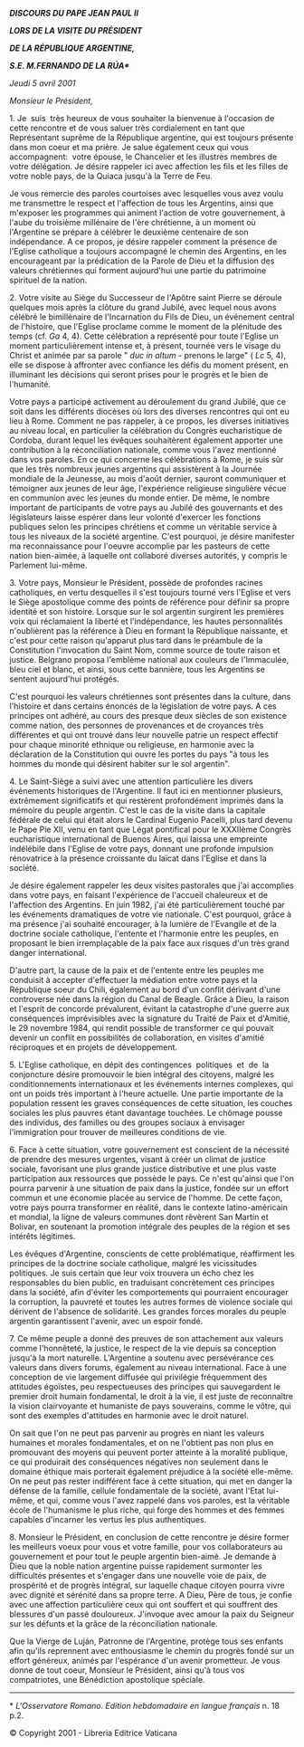 ***DISCOURS DU PAPE JEAN PAUL II***

***LORS DE LA VISITE DU PRÉSIDENT***

***DE LA RÉPUBLIQUE ARGENTINE,***

***S.E. M.FERNANDO DE LA RÚA\****

*Jeudi 5 avril 2001*

*Monsieur le Président,*

1. Je  suis  très heureux de vous souhaiter la bienvenue à l'occasion de cette rencontre et de vous saluer très cordialement en tant que Représentant suprême de la République argentine, qui est toujours présente dans mon coeur et ma prière. Je salue également ceux qui vous accompagnent:  votre épouse, le Chancelier et les illustres membres de votre délégation. Je désire rappeler ici avec affection les fils et les filles de votre noble pays, de la Quiaca jusqu'à la Terre de Feu.

Je vous remercie des paroles courtoises avec lesquelles vous avez voulu me transmettre le respect et l'affection de tous les Argentins, ainsi que m'exposer les programmes qui animent l'action de votre gouvernement, à l'aube du troisième millénaire de l'ère chrétienne, à un moment où l'Argentine se prépare à célébrer le deuxième centenaire de son indépendance. A ce propos, je désire rappeler comment la présence de l'Eglise catholique a toujours accompagné le chemin des Argentins, en les encourageant par la prédication de la Parole de Dieu et la diffusion des valeurs chrétiennes qui forment aujourd'hui une partie du patrimoine spirituel de la nation.

2. Votre visite au Siège du Successeur de l'Apôtre saint Pierre se déroule quelques mois après la clôture du grand Jubilé, avec lequel nous avons célébré le bimillénaire de l'Incarnation du Fils de Dieu, un événement central de l'histoire, que l'Eglise proclame comme le moment de la plénitude des temps (cf. *Ga* 4, 4). Cette célébration a représenté pour toute l'Eglise un moment particulièrement intense et, à présent, tournée vers le visage du Christ et animée par sa parole " *duc in altum* \- prenons le large" ( *Lc* 5, 4), elle se dispose à affronter avec confiance les défis du moment présent, en illuminant les décisions qui seront prises pour le progrès et le bien de l'humanité.

Votre pays a participé activement au déroulement du grand Jubilé, que ce soit dans les différents diocèses où lors des diverses rencontres qui ont eu lieu à Rome. Comment ne pas rappeler, à ce propos, les diverses initiatives au niveau local, en particulier la célébration du Congrès eucharistique de Cordoba, durant lequel les évêques souhaitèrent également apporter une contribution à la réconciliation nationale, comme vous l'avez mentionné dans vos paroles. En ce qui concerne les célébrations à Rome, je suis sûr que les très nombreux jeunes argentins qui assistèrent à la Journée mondiale de la Jeunesse, au mois d'août dernier, sauront communiquer et témoigner aux jeunes de leur âge, l'expérience religieuse singulière vécue en communion avec les jeunes du monde entier. De même, le nombre important de participants de votre pays au Jubilé des gouvernants et des législateurs laisse espérer dans leur volonté d'exercer les fonctions publiques selon les principes chrétiens et comme un véritable service à tous les niveaux de la société argentine. C'est pourquoi, je désire manifester ma reconnaissance pour l'oeuvre accomplie par les pasteurs de cette nation bien-aimée, à laquelle ont collaboré diverses autorités, y compris le Parlement lui-même.

3. Votre pays, Monsieur le Président, possède de profondes racines catholiques, en vertu desquelles il s'est toujours tourné vers l'Eglise et vers le Siège apostolique comme des points de référence pour définir sa propre identité et son histoire. Lorsque sur le sol argentin surgirent les premières voix qui réclamaient la liberté et l'indépendance, les hautes personnalités n'oublièrent pas la référence à Dieu en formant la République naissante, et c'est pour cette raison qu'apparut plus tard dans le préambule de la Constitution l'invocation du Saint Nom, comme source de toute raison et justice. Belgrano proposa l'emblème national aux couleurs de l'Immaculée, bleu ciel et blanc, et ainsi, sous cette bannière, tous les Argentins se sentent aujourd'hui protégés.

C'est pourquoi les valeurs chrétiennes sont présentes dans la culture, dans l'histoire et dans certains énoncés de la législation de votre pays. A ces principes ont adhéré, au cours des presque deux siècles de son existence comme nation, des personnes de provenances et de croyances très différentes et qui ont trouvé dans leur nouvelle patrie un respect effectif pour chaque minorité ethnique ou religieuse, en harmonie avec la déclaration de la Constitution qui ouvre les portes du pays "à tous les hommes du monde qui désirent habiter sur le sol argentin".

4. Le Saint-Siège a suivi avec une attention particulière les divers événements historiques de l'Argentine. Il faut ici en mentionner plusieurs, extrêmement significatifs et qui restèrent profondément imprimés dans la mémoire du peuple argentin. C'est le cas de la visite dans la capitale fédérale de celui qui était alors le Cardinal Eugenio Pacelli, plus tard devenu le Pape Pie XII, venu en tant que Légat pontifical pour le XXXIIème Congrès eucharistique international de Buenos Aires, qui laissa une empreinte indélébile dans l'Eglise de votre pays, donnant une profonde impulsion rénovatrice à la présence croissante du laïcat dans l'Eglise et dans la société.

Je désire également rappeler les deux visites pastorales que j'ai accomplies dans votre pays, en faisant l'expérience de l'accueil chaleureux et de l'affection des Argentins. En juin 1982, j'ai été particulièrement touché par les événements dramatiques de votre vie nationale. C'est pourquoi, grâce à ma présence j'ai souhaité encourager, à la lumière de l'Evangile et de la doctrine sociale catholique, l'entente et l'harmonie entre les peuples, en proposant le bien irremplaçable de la paix face aux risques d'un très grand danger international.

D'autre part, la cause de la paix et de l'entente entre les peuples me conduisit à accepter d'effectuer la médiation entre votre pays et la République soeur du Chili, également au bord d'un conflit dérivant d'une controverse née dans la région du Canal de Beagle. Grâce à Dieu, la raison et l'esprit de concorde prévalurent, évitant la catastrophe d'une guerre aux conséquences imprévisibles avec la signature du Traité de Paix et d'Amitié, le 29 novembre 1984, qui rendit possible de transformer ce qui pouvait devenir un conflit en possibilités de collaboration, en visites d'amitié réciproques et en projets de développement.

5. L'Eglise catholique, en dépit des contingences  politiques  et  de  la  conjoncture désire promouvoir le bien intégral des citoyens, malgré les conditionnements internationaux et les événements internes complexes, qui ont un poids très important à l'heure actuelle. Une partie importante de la population ressent les graves conséquences de cette situation, les couches sociales les plus pauvres étant davantage touchées. Le chômage pousse des individus, des familles ou des groupes sociaux à envisager l'immigration pour trouver de meilleures conditions de vie.

6. Face à cette situation, votre gouvernement est conscient de la nécessité de prendre des mesures urgentes, visant à créér un climat de justice sociale, favorisant une plus grande justice distributive et une plus vaste participation aux ressources que possède le pays. Ce n'est qu'ainsi que l'on pourra parvenir à une situation de paix dans la justice, fondée sur un effort commun et une économie placée au service de l'homme. De cette façon, votre pays pourra transformer en réalité, dans le contexte latino-américain et mondial, la ligne de valeurs communes dont rêvèrent San Martín et Bolivar, en soutenant la promotion intégrale des peuples de la région et ses intérêts légitimes.

Les évêques d'Argentine, conscients de cette problématique, réaffirment les principes de la doctrine sociale catholique, malgré les vicissitudes politiques. Je suis certain que leur voix trouvera un écho chez les responsables du bien public, en traduisant concrètement ces principes dans la société, afin d'éviter les comportements qui pourraient encourager la corruption, la pauvreté et toutes les autres formes de violence sociale qui dérivent de l'absence de solidarité. Les grandes forces morales du peuple argentin garantissent l'avenir, avec un espoir fondé.

7. Ce même peuple a donné des preuves de son attachement aux valeurs comme l'honnêteté, la justice, le respect de la vie depuis sa conception jusqu'à la mort naturelle. L'Argentine a soutenu avec persévérance ces valeurs dans divers forums, également au niveau international. Face à une conception de vie largement diffusée qui privilégie fréquemment des attitudes égoïstes, peu respectueuses des principes qui sauvegardent le premier droit humain fondamental, le droit à la vie, il est juste de reconnaître la vision clairvoyante et humaniste de pays souverains, comme le vôtre, qui sont des exemples d'attitudes en harmonie avec le droit naturel.

On sait que l'on ne peut pas parvenir au progrès en niant les valeurs humaines et morales fondamentales, et on ne l'obtient pas non plus en promouvant des moyens qui peuvent porter atteinte à la moralité publique, ce qui produirait des conséquences négatives non seulement dans le domaine éthique mais porterait également préjudice à la société elle-même. On ne peut pas rester indifférent face à cette situation, qui met en danger la défense de la famille, cellule fondamentale de la société, avant l'Etat lui-même, et qui, comme vous l'avez rappelé dans vos paroles, est la véritable école de l'humanisme le plus riche, qui forge des hommes et des femmes capables d'incarner les vertus les plus authentiques.

8. Monsieur le Président, en conclusion de cette rencontre je désire former les meilleurs voeux pour vous et votre famille, pour vos collaborateurs au gouvernement et pour tout le peuple argentin bien-aimé. Je demande à Dieu que la noble nation argentine puisse rapidement surmonter les difficultés présentes et s'engager dans une nouvelle voie de paix, de prospérité et de progrès intégral, sur laquelle chaque citoyen pourra vivre avec dignité et sérénité dans sa propre terre. A Dieu, Père de tous, je confie avec une affection particulière ceux qui ont souffert et qui souffrent des blessures d'un passé douloureux. J'invoque avec amour la paix du Seigneur sur les défunts et la grâce de la réconciliation nationale.

Que la Vierge de Luján, Patronne de l'Argentine, protège tous ses enfants afin qu'ils reprennent avec enthousiasme le chemin du progrès fondé sur un effort généreux, animés par l'espérance d'un avenir prometteur. Je vous donne de tout coeur, Monsieur le Président, ainsi qu'à tous vos compatriotes, une Bénédiction apostolique spéciale.

* * *

\* *L'Osservatore Romano. Edition hebdomadaire en langue français* n. 18 p.2.

© Copyright 2001 - Libreria Editrice Vaticana